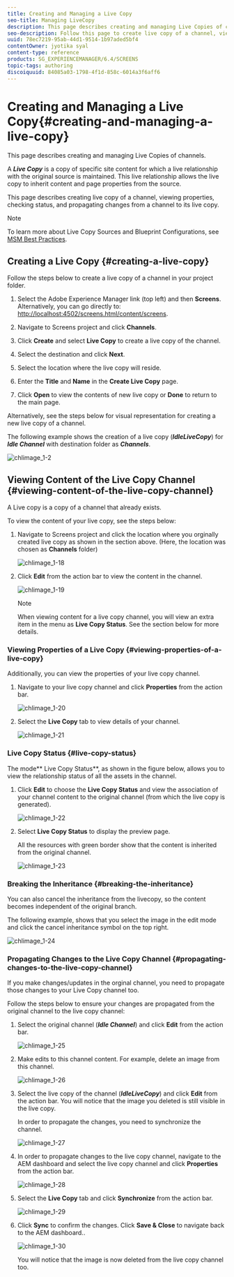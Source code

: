 ```yaml
---
title: Creating and Managing a Live Copy
seo-title: Managing LiveCopy
description: This page describes creating and managing Live Copies of channels.
seo-description: Follow this page to create live copy of a channel, view properties, check status, and propagate changes from a channel to its live copy.
uuid: 78ec7219-95ab-44d1-9514-1b97aded5bf4
contentOwner: jyotika syal
content-type: reference
products: SG_EXPERIENCEMANAGER/6.4/SCREENS
topic-tags: authoring
discoiquuid: 84085a03-1798-4f1d-858c-6014a3f6aff6
---
```


# Creating and Managing a Live Copy{#creating-and-managing-a-live-copy}

This page describes creating and managing Live Copies of channels.

A ***Live Copy*** is a copy of specific site content for which a live relationship with the original source is maintained. This live relationship allows the live copy to inherit content and page properties from the source.

This page describes creating live copy of a channel, viewing properties, checking status, and propagating changes from a channel to its live copy.

>[!NOTE]
>
>To learn more about Live Copy Sources and Blueprint Configurations, see [MSM Best Practices](/help/sites-administering/msm-best-practices.md). 

## Creating a Live Copy {#creating-a-live-copy}

Follow the steps below to create a live copy of a channel in your project folder.

1. Select the Adobe Experience Manager link (top left) and then **Screens**. Alternatively, you can ﻿go directly to: [http://localhost:4502/screens.html/content/screens](http://localhost:4502/screens.html/content/screens).

1. Navigate to Screens project and click **Channels**. 
1. Click **Create** and select **Live Copy** to create a live copy of the channel.

1. Select the destination and click **Next**.
1. Select the location where the live copy will reside.
1. Enter the **Title** and **Name** in the **Create Live Copy** page.

1. Click **Open** to view the contents of new live copy or **Done** to return to the main page.

Alternatively, see the steps below for visual representation for creating a new live copy of a channel.

The following example shows the creation of a live copy (***IdleLiveCopy***) for ***Idle Channel*** with destination folder as ***Channels***.

![chlimage_1-2](assets/chlimage_1-2.gif)

## Viewing Content of the Live Copy Channel {#viewing-content-of-the-live-copy-channel}

A Live copy is a copy of a channel that already exists.

To view the content of your live copy, see the steps below:

1. Navigate to Screens project and click the location where you orginally created live copy as shown in the section above. (Here, the location was chosen as **Channels** folder)

   ![chlimage_1-18](assets/chlimage_1-18.png)

1. Click **Edit** from the action bar to view the content in the channel.

   ![chlimage_1-19](assets/chlimage_1-19.png)

   >[!NOTE]
   >
   >When viewing content for a live copy channel, you will view an extra item in the menu as **Live Copy Status**. See the section below for more details.

### Viewing Properties of a Live Copy {#viewing-properties-of-a-live-copy}

Additionally, you can view the properties of your live copy channel.

1. Navigate to your live copy channel and click **Properties** from the action bar.

   ![chlimage_1-20](assets/chlimage_1-20.png)

1. Select the **Live Copy** tab to view details of your channel.

   ![chlimage_1-21](assets/chlimage_1-21.png)

### Live Copy Status {#live-copy-status}

The mode** Live Copy Status**, as shown in the figure below, allows you to view the relationship status of all the assets in the channel.

1. Click **Edit** to choose the **Live Copy Status** and view the association of your channel content to the original channel (from which the live copy is generated).

   ![chlimage_1-22](assets/chlimage_1-22.png)

1. Select **Live Copy Status** to display the preview page.

   All the resources with green border show that the content is inherited from the original channel.

   ![chlimage_1-23](assets/chlimage_1-23.png)

### Breaking the Inheritance {#breaking-the-inheritance}

You can also cancel the inheritance from the livecopy, so the content becomes independent of the original branch.

The following example, shows that you select the image in the edit mode and click the cancel inheritance symbol on the top right.

![chlimage_1-24](assets/chlimage_1-24.png)

### Propagating Changes to the Live Copy Channel {#propagating-changes-to-the-live-copy-channel}

If you make changes/updates in the orginal channel, you need to propagate those changes to your Live Copy channel too.

Follow the steps below to ensure your changes are propagated from the original channel to the live copy channel:

1. Select the original channel (***Idle Channel***) and click **Edit** from the action bar.

   ![chlimage_1-25](assets/chlimage_1-25.png)

1. Make edits to this channel content. For example, delete an image from this channel.

   ![chlimage_1-26](assets/chlimage_1-26.png)

1. Select the live copy of the channel (***IdleLiveCopy***) and click **Edit** from the action bar. You will notice that the image you deleted is still visible in the live copy.

   In order to propagate the changes, you need to synchronize the channel.

   ![chlimage_1-27](assets/chlimage_1-27.png)

1. In order to propagate changes to the live copy channel, navigate to the AEM dashboard and select the live copy channel and click **Properties** from the action bar.

   ![chlimage_1-28](assets/chlimage_1-28.png)

1. Select the **Live Copy** tab and click **Synchronize** from the action bar.

   ![chlimage_1-29](assets/chlimage_1-29.png)

1. Click **Sync** to confirm the changes. Click **Save & Close** to navigate back to the AEM dashboard..

   ![chlimage_1-30](assets/chlimage_1-30.png)

   You will notice that the image is now deleted from the live copy channel too.


